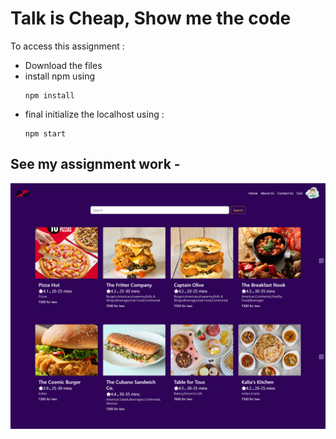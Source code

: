 # Talk is Cheap, Show me the code
To access this assignment :
+ Download the files
+ install npm using 
    ```
    npm install
    ```
+ final initialize the localhost using :
    ```
    npm start
    ```
## See my assignment work -

![alt text](<media/assignment 04.png>)